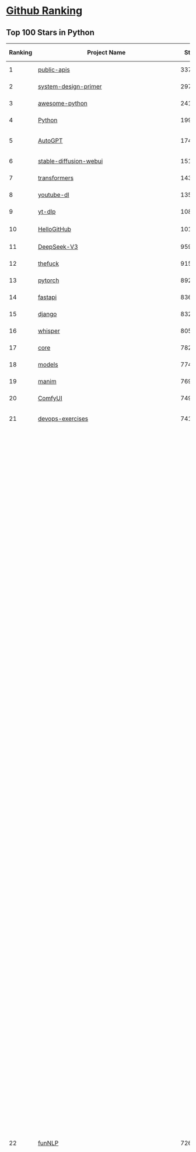 [Github Ranking](../README.md)
==========

## Top 100 Stars in Python

| Ranking | Project Name | Stars | Forks | Language | Open Issues | Description | Last Commit |
| ------- | ------------ | ----- | ----- | -------- | ----------- | ----------- | ----------- |
| 1 | [public-apis](https://github.com/public-apis/public-apis) | 337508 | 35644 | Python | 2 | A collective list of free APIs | 2024-10-31T19:50:02Z |
| 2 | [system-design-primer](https://github.com/donnemartin/system-design-primer) | 297029 | 49375 | Python | 236 | Learn how to design large-scale systems. Prep for the system design interview.  Includes Anki flashcards. | 2024-12-02T01:10:39Z |
| 3 | [awesome-python](https://github.com/vinta/awesome-python) | 241228 | 25578 | Python | 0 | An opinionated list of awesome Python frameworks, libraries, software and resources. | 2024-08-11T17:10:18Z |
| 4 | [Python](https://github.com/TheAlgorithms/Python) | 199757 | 46631 | Python | 65 | All Algorithms implemented in Python | 2025-04-21T19:04:39Z |
| 5 | [AutoGPT](https://github.com/Significant-Gravitas/AutoGPT) | 174698 | 45599 | Python | 149 | AutoGPT is the vision of accessible AI for everyone, to use and to build on. Our mission is to provide the tools, so that you can focus on what matters. | 2025-04-23T03:38:13Z |
| 6 | [stable-diffusion-webui](https://github.com/AUTOMATIC1111/stable-diffusion-webui) | 151612 | 28198 | Python | 2322 | Stable Diffusion web UI | 2025-03-04T16:11:29Z |
| 7 | [transformers](https://github.com/huggingface/transformers) | 143349 | 28726 | Python | 1050 | 🤗 Transformers: State-of-the-art Machine Learning for Pytorch, TensorFlow, and JAX. | 2025-04-22T19:26:47Z |
| 8 | [youtube-dl](https://github.com/ytdl-org/youtube-dl) | 135256 | 10302 | Python | 3670 | Command-line program to download videos from YouTube.com and other video sites | 2025-04-08T00:59:00Z |
| 9 | [yt-dlp](https://github.com/yt-dlp/yt-dlp) | 108973 | 8563 | Python | 1551 | A feature-rich command-line audio/video downloader | 2025-04-23T00:14:42Z |
| 10 | [HelloGitHub](https://github.com/521xueweihan/HelloGitHub) | 101778 | 9904 | Python | 215 | :octocat: 分享 GitHub 上有趣、入门级的开源项目。Share interesting, entry-level open source projects on GitHub. | 2025-03-28T01:35:41Z |
| 11 | [DeepSeek-V3](https://github.com/deepseek-ai/DeepSeek-V3) | 95953 | 15597 | Python | 80 | None | 2025-04-09T01:50:40Z |
| 12 | [thefuck](https://github.com/nvbn/thefuck) | 91559 | 3677 | Python | 278 | Magnificent app which corrects your previous console command. | 2024-07-19T14:56:13Z |
| 13 | [pytorch](https://github.com/pytorch/pytorch) | 89295 | 23941 | Python | 14979 | Tensors and Dynamic neural networks in Python with strong GPU acceleration | 2025-04-23T03:55:01Z |
| 14 | [fastapi](https://github.com/fastapi/fastapi) | 83619 | 7253 | Python | 51 | FastAPI framework, high performance, easy to learn, fast to code, ready for production | 2025-04-21T18:09:44Z |
| 15 | [django](https://github.com/django/django) | 83264 | 32505 | Python | 0 | The Web framework for perfectionists with deadlines. | 2025-04-23T01:15:25Z |
| 16 | [whisper](https://github.com/openai/whisper) | 80507 | 9656 | Python | 0 | Robust Speech Recognition via Large-Scale Weak Supervision | 2025-01-04T20:56:17Z |
| 17 | [core](https://github.com/home-assistant/core) | 78212 | 33365 | Python | 2609 | :house_with_garden: Open source home automation that puts local control and privacy first. | 2025-04-23T02:08:52Z |
| 18 | [models](https://github.com/tensorflow/models) | 77493 | 45620 | Python | 1071 | Models and examples built with TensorFlow | 2025-04-16T21:55:17Z |
| 19 | [manim](https://github.com/3b1b/manim) | 76948 | 6657 | Python | 440 | Animation engine for explanatory math videos | 2025-03-20T19:00:35Z |
| 20 | [ComfyUI](https://github.com/comfyanonymous/ComfyUI) | 74977 | 8149 | Python | 2184 | The most powerful and modular diffusion model GUI, api and backend with a graph/nodes interface. | 2025-04-23T03:40:09Z |
| 21 | [devops-exercises](https://github.com/bregman-arie/devops-exercises) | 74123 | 16501 | Python | 34 | Linux, Jenkins, AWS, SRE, Prometheus, Docker, Python, Ansible, Git, Kubernetes, Terraform, OpenStack, SQL, NoSQL, Azure, GCP, DNS, Elastic, Network, Virtualization. DevOps Interview Questions | 2025-03-26T22:35:48Z |
| 22 | [funNLP](https://github.com/fighting41love/funNLP) | 72615 | 14811 | Python | 33 | 中英文敏感词、语言检测、中外手机/电话归属地/运营商查询、名字推断性别、手机号抽取、身份证抽取、邮箱抽取、中日文人名库、中文缩写库、拆字词典、词汇情感值、停用词、反动词表、暴恐词表、繁简体转换、英文模拟中文发音、汪峰歌词生成器、职业名称词库、同义词库、反义词库、否定词库、汽车品牌词库、汽车零件词库、连续英文切割、各种中文词向量、公司名字大全、古诗词库、IT词库、财经词库、成语词库、地名词库、历史名人词库、诗词词库、医学词库、饮食词库、法律词库、汽车词库、动物词库、中文聊天语料、中文谣言数据、百度中文问答数据集、句子相似度匹配算法集合、bert资源、文本生成&摘要相关工具、cocoNLP信息抽取工具、国内电话号码正则匹配、清华大学XLORE:中英文跨语言百科知识图谱、清华大学人工智能技术系列报告、自然语言生成、NLU太难了系列、自动对联数据及机器人、用户名黑名单列表、罪名法务名词及分类模型、微信公众号语料、cs224n深度学习自然语言处理课程、中文手写汉字识别、中文自然语言处理 语料/数据集、变量命名神器、分词语料库+代码、任务型对话英文数据集、ASR 语音数据集 + 基于深度学习的中文语音识别系统、笑声检测器、Microsoft多语言数字/单位/如日期时间识别包、中华新华字典数据库及api(包括常用歇后语、成语、词语和汉字)、文档图谱自动生成、SpaCy 中文模型、Common Voice语音识别数据集新版、神经网络关系抽取、基于bert的命名实体识别、关键词(Keyphrase)抽取包pke、基于医疗领域知识图谱的问答系统、基于依存句法与语义角色标注的事件三元组抽取、依存句法分析4万句高质量标注数据、cnocr：用来做中文OCR的Python3包、中文人物关系知识图谱项目、中文nlp竞赛项目及代码汇总、中文字符数据、speech-aligner: 从“人声语音”及其“语言文本”产生音素级别时间对齐标注的工具、AmpliGraph: 知识图谱表示学习(Python)库：知识图谱概念链接预测、Scattertext 文本可视化(python)、语言/知识表示工具：BERT & ERNIE、中文对比英文自然语言处理NLP的区别综述、Synonyms中文近义词工具包、HarvestText领域自适应文本挖掘工具（新词发现-情感分析-实体链接等）、word2word：(Python)方便易用的多语言词-词对集：62种语言/3,564个多语言对、语音识别语料生成工具：从具有音频/字幕的在线视频创建自动语音识别(ASR)语料库、构建医疗实体识别的模型（包含词典和语料标注）、单文档非监督的关键词抽取、Kashgari中使用gpt-2语言模型、开源的金融投资数据提取工具、文本自动摘要库TextTeaser: 仅支持英文、人民日报语料处理工具集、一些关于自然语言的基本模型、基于14W歌曲知识库的问答尝试--功能包括歌词接龙and已知歌词找歌曲以及歌曲歌手歌词三角关系的问答、基于Siamese bilstm模型的相似句子判定模型并提供训练数据集和测试数据集、用Transformer编解码模型实现的根据Hacker News文章标题自动生成评论、用BERT进行序列标记和文本分类的模板代码、LitBank：NLP数据集——支持自然语言处理和计算人文学科任务的100部带标记英文小说语料、百度开源的基准信息抽取系统、虚假新闻数据集、Facebook: LAMA语言模型分析，提供Transformer-XL/BERT/ELMo/GPT预训练语言模型的统一访问接口、CommonsenseQA：面向常识的英文QA挑战、中文知识图谱资料、数据及工具、各大公司内部里大牛分享的技术文档 PDF 或者 PPT、自然语言生成SQL语句（英文）、中文NLP数据增强（EDA）工具、英文NLP数据增强工具 、基于医药知识图谱的智能问答系统、京东商品知识图谱、基于mongodb存储的军事领域知识图谱问答项目、基于远监督的中文关系抽取、语音情感分析、中文ULMFiT-情感分析-文本分类-语料及模型、一个拍照做题程序、世界各国大规模人名库、一个利用有趣中文语料库 qingyun 训练出来的中文聊天机器人、中文聊天机器人seqGAN、省市区镇行政区划数据带拼音标注、教育行业新闻语料库包含自动文摘功能、开放了对话机器人-知识图谱-语义理解-自然语言处理工具及数据、中文知识图谱：基于百度百科中文页面-抽取三元组信息-构建中文知识图谱、masr: 中文语音识别-提供预训练模型-高识别率、Python音频数据增广库、中文全词覆盖BERT及两份阅读理解数据、ConvLab：开源多域端到端对话系统平台、中文自然语言处理数据集、基于最新版本rasa搭建的对话系统、基于TensorFlow和BERT的管道式实体及关系抽取、一个小型的证券知识图谱/知识库、复盘所有NLP比赛的TOP方案、OpenCLaP：多领域开源中文预训练语言模型仓库、UER：基于不同语料+编码器+目标任务的中文预训练模型仓库、中文自然语言处理向量合集、基于金融-司法领域(兼有闲聊性质)的聊天机器人、g2pC：基于上下文的汉语读音自动标记模块、Zincbase 知识图谱构建工具包、诗歌质量评价/细粒度情感诗歌语料库、快速转化「中文数字」和「阿拉伯数字」、百度知道问答语料库、基于知识图谱的问答系统、jieba_fast 加速版的jieba、正则表达式教程、中文阅读理解数据集、基于BERT等最新语言模型的抽取式摘要提取、Python利用深度学习进行文本摘要的综合指南、知识图谱深度学习相关资料整理、维基大规模平行文本语料、StanfordNLP 0.2.0：纯Python版自然语言处理包、NeuralNLP-NeuralClassifier：腾讯开源深度学习文本分类工具、端到端的封闭域对话系统、中文命名实体识别：NeuroNER vs. BertNER、新闻事件线索抽取、2019年百度的三元组抽取比赛：“科学空间队”源码、基于依存句法的开放域文本知识三元组抽取和知识库构建、中文的GPT2训练代码、ML-NLP - 机器学习(Machine Learning)NLP面试中常考到的知识点和代码实现、nlp4han:中文自然语言处理工具集(断句/分词/词性标注/组块/句法分析/语义分析/NER/N元语法/HMM/代词消解/情感分析/拼写检查、XLM：Facebook的跨语言预训练语言模型、用基于BERT的微调和特征提取方法来进行知识图谱百度百科人物词条属性抽取、中文自然语言处理相关的开放任务-数据集-当前最佳结果、CoupletAI - 基于CNN+Bi-LSTM+Attention 的自动对对联系统、抽象知识图谱、MiningZhiDaoQACorpus - 580万百度知道问答数据挖掘项目、brat rapid annotation tool: 序列标注工具、大规模中文知识图谱数据：1.4亿实体、数据增强在机器翻译及其他nlp任务中的应用及效果、allennlp阅读理解:支持多种数据和模型、PDF表格数据提取工具 、 Graphbrain：AI开源软件库和科研工具，目的是促进自动意义提取和文本理解以及知识的探索和推断、简历自动筛选系统、基于命名实体识别的简历自动摘要、中文语言理解测评基准，包括代表性的数据集&基准模型&语料库&排行榜、树洞 OCR 文字识别 、从包含表格的扫描图片中识别表格和文字、语声迁移、Python口语自然语言处理工具集(英文)、 similarity：相似度计算工具包，java编写、海量中文预训练ALBERT模型 、Transformers 2.0 、基于大规模音频数据集Audioset的音频增强 、Poplar：网页版自然语言标注工具、图片文字去除，可用于漫画翻译 、186种语言的数字叫法库、Amazon发布基于知识的人-人开放领域对话数据集 、中文文本纠错模块代码、繁简体转换 、 Python实现的多种文本可读性评价指标、类似于人名/地名/组织机构名的命名体识别数据集 、东南大学《知识图谱》研究生课程(资料)、. 英文拼写检查库 、 wwsearch是企业微信后台自研的全文检索引擎、CHAMELEON：深度学习新闻推荐系统元架构 、 8篇论文梳理BERT相关模型进展与反思、DocSearch：免费文档搜索引擎、 LIDA：轻量交互式对话标注工具 、aili - the fastest in-memory index in the East 东半球最快并发索引 、知识图谱车音工作项目、自然语言生成资源大全 、中日韩分词库mecab的Python接口库、中文文本摘要/关键词提取、汉字字符特征提取器 (featurizer)，提取汉字的特征（发音特征、字形特征）用做深度学习的特征、中文生成任务基准测评 、中文缩写数据集、中文任务基准测评 - 代表性的数据集-基准(预训练)模型-语料库-baseline-工具包-排行榜、PySS3：面向可解释AI的SS3文本分类器机器可视化工具 、中文NLP数据集列表、COPE - 格律诗编辑程序、doccano：基于网页的开源协同多语言文本标注工具 、PreNLP：自然语言预处理库、简单的简历解析器，用来从简历中提取关键信息、用于中文闲聊的GPT2模型：GPT2-chitchat、基于检索聊天机器人多轮响应选择相关资源列表(Leaderboards、Datasets、Papers)、(Colab)抽象文本摘要实现集锦(教程 、词语拼音数据、高效模糊搜索工具、NLP数据增广资源集、微软对话机器人框架 、 GitHub Typo Corpus：大规模GitHub多语言拼写错误/语法错误数据集、TextCluster：短文本聚类预处理模块 Short text cluster、面向语音识别的中文文本规范化、BLINK：最先进的实体链接库、BertPunc：基于BERT的最先进标点修复模型、Tokenizer：快速、可定制的文本词条化库、中文语言理解测评基准，包括代表性的数据集、基准(预训练)模型、语料库、排行榜、spaCy 医学文本挖掘与信息提取 、 NLP任务示例项目代码集、 python拼写检查库、chatbot-list - 行业内关于智能客服、聊天机器人的应用和架构、算法分享和介绍、语音质量评价指标(MOSNet, BSSEval, STOI, PESQ, SRMR)、 用138GB语料训练的法文RoBERTa预训练语言模型 、BERT-NER-Pytorch：三种不同模式的BERT中文NER实验、无道词典 - 有道词典的命令行版本，支持英汉互查和在线查询、2019年NLP亮点回顾、 Chinese medical dialogue data 中文医疗对话数据集 、最好的汉字数字(中文数字)-阿拉伯数字转换工具、 基于百科知识库的中文词语多词义/义项获取与特定句子词语语义消歧、awesome-nlp-sentiment-analysis - 情感分析、情绪原因识别、评价对象和评价词抽取、LineFlow：面向所有深度学习框架的NLP数据高效加载器、中文医学NLP公开资源整理 、MedQuAD：(英文)医学问答数据集、将自然语言数字串解析转换为整数和浮点数、Transfer Learning in Natural Language Processing (NLP) 、面向语音识别的中文/英文发音辞典、Tokenizers：注重性能与多功能性的最先进分词器、CLUENER 细粒度命名实体识别 Fine Grained Named Entity Recognition、 基于BERT的中文命名实体识别、中文谣言数据库、NLP数据集/基准任务大列表、nlp相关的一些论文及代码, 包括主题模型、词向量(Word Embedding)、命名实体识别(NER)、文本分类(Text Classificatin)、文本生成(Text Generation)、文本相似性(Text Similarity)计算等，涉及到各种与nlp相关的算法，基于keras和tensorflow 、Python文本挖掘/NLP实战示例、 Blackstone：面向非结构化法律文本的spaCy pipeline和NLP模型通过同义词替换实现文本“变脸” 、中文 预训练 ELECTREA 模型: 基于对抗学习 pretrain Chinese Model 、albert-chinese-ner - 用预训练语言模型ALBERT做中文NER 、基于GPT2的特定主题文本生成/文本增广、开源预训练语言模型合集、多语言句向量包、编码、标记和实现：一种可控高效的文本生成方法、 英文脏话大列表 、attnvis：GPT2、BERT等transformer语言模型注意力交互可视化、CoVoST：Facebook发布的多语种语音-文本翻译语料库，包括11种语言(法语、德语、荷兰语、俄语、西班牙语、意大利语、土耳其语、波斯语、瑞典语、蒙古语和中文)的语音、文字转录及英文译文、Jiagu自然语言处理工具 - 以BiLSTM等模型为基础，提供知识图谱关系抽取 中文分词 词性标注 命名实体识别 情感分析 新词发现 关键词 文本摘要 文本聚类等功能、用unet实现对文档表格的自动检测，表格重建、NLP事件提取文献资源列表 、 金融领域自然语言处理研究资源大列表、CLUEDatasetSearch - 中英文NLP数据集：搜索所有中文NLP数据集，附常用英文NLP数据集 、medical_NER - 中文医学知识图谱命名实体识别 、(哈佛)讲因果推理的免费书、知识图谱相关学习资料/数据集/工具资源大列表、Forte：灵活强大的自然语言处理pipeline工具集 、Python字符串相似性算法库、PyLaia：面向手写文档分析的深度学习工具包、TextFooler：针对文本分类/推理的对抗文本生成模块、Haystack：灵活、强大的可扩展问答(QA)框架、中文关键短语抽取工具 | 2024-05-10T07:38:24Z |
| 23 | [screenshot-to-code](https://github.com/abi/screenshot-to-code) | 69634 | 8591 | Python | 100 | Drop in a screenshot and convert it to clean code (HTML/Tailwind/React/Vue) | 2025-04-17T15:07:21Z |
| 24 | [flask](https://github.com/pallets/flask) | 69367 | 16366 | Python | 2 | The Python micro framework for building web applications. | 2025-03-30T20:17:35Z |
| 25 | [d2l-zh](https://github.com/d2l-ai/d2l-zh) | 68677 | 11566 | Python | 0 | 《动手学深度学习》：面向中文读者、能运行、可讨论。中英文版被70多个国家的500多所大学用于教学。 | 2024-07-30T09:32:19Z |
| 26 | [gpt_academic](https://github.com/binary-husky/gpt_academic) | 68261 | 8333 | Python | 251 | 为GPT/GLM等LLM大语言模型提供实用化交互接口，特别优化论文阅读/润色/写作体验，模块化设计，支持自定义快捷按钮&函数插件，支持Python和C++等项目剖析&自译解功能，PDF/LaTex论文翻译&总结功能，支持并行问询多种LLM模型，支持chatglm3等本地模型。接入通义千问, deepseekcoder, 讯飞星火, 文心一言, llama2, rwkv, claude2, moss等。 | 2025-04-20T16:50:35Z |
| 27 | [awesome-machine-learning](https://github.com/josephmisiti/awesome-machine-learning) | 67721 | 14863 | Python | 0 | A curated list of awesome Machine Learning frameworks, libraries and software. | 2025-04-12T20:31:11Z |
| 28 | [cpython](https://github.com/python/cpython) | 66480 | 31678 | Python | 7200 | The Python programming language | 2025-04-23T03:22:57Z |
| 29 | [PayloadsAllTheThings](https://github.com/swisskyrepo/PayloadsAllTheThings) | 64863 | 15261 | Python | 0 | A list of useful payloads and bypass for Web Application Security and Pentest/CTF | 2025-04-09T09:16:20Z |
| 30 | [ansible](https://github.com/ansible/ansible) | 64805 | 24014 | Python | 550 | Ansible is a radically simple IT automation platform that makes your applications and systems easier to deploy and maintain. Automate everything from code deployment to network configuration to cloud management, in a language that approaches plain English, using SSH, with no agents to install on remote systems. https://docs.ansible.com. | 2025-04-22T19:31:45Z |
| 31 | [gpt4free](https://github.com/xtekky/gpt4free) | 64093 | 13603 | Python | 28 | The official gpt4free repository \| various collection of powerful language models \| o4, o3 and deepseek r1, gpt-4.1, gemini 2.5 | 2025-04-23T00:56:16Z |
| 32 | [sherlock](https://github.com/sherlock-project/sherlock) | 63806 | 7384 | Python | 90 | Hunt down social media accounts by username across social networks | 2025-03-21T00:53:12Z |
| 33 | [keras](https://github.com/keras-team/keras) | 62909 | 19573 | Python | 261 | Deep Learning for humans | 2025-04-23T01:51:45Z |
| 34 | [scikit-learn](https://github.com/scikit-learn/scikit-learn) | 61818 | 25767 | Python | 1585 | scikit-learn: machine learning in Python | 2025-04-21T16:16:26Z |
| 35 | [new-pac](https://github.com/Alvin9999/new-pac) | 60648 | 9896 | Python | 425 | 翻墙-科学上网、自由上网、免费科学上网、免费翻墙、fanqiang、油管youtube/视频下载、软件、VPN、一键翻墙浏览器，vps一键搭建翻墙服务器脚本/教程，免费shadowsocks/ss/ssr/v2ray/goflyway账号/节点，翻墙梯子，电脑、手机、iOS、安卓、windows、Mac、Linux、路由器翻墙、科学上网、youtube视频下载、youtube油管镜像/免翻墙网站、美区apple id共享账号、翻墙-科学上网-梯子 | 2025-04-23T04:02:20Z |
| 36 | [annotated_deep_learning_paper_implementations](https://github.com/labmlai/annotated_deep_learning_paper_implementations) | 60193 | 6076 | Python | 30 | 🧑‍🏫 60+ Implementations/tutorials of deep learning papers with side-by-side notes 📝; including transformers (original, xl, switch, feedback, vit, ...), optimizers (adam, adabelief, sophia, ...), gans(cyclegan, stylegan2, ...), 🎮 reinforcement learning (ppo, dqn), capsnet, distillation, ... 🧠 | 2024-08-24T09:18:59Z |
| 37 | [open-interpreter](https://github.com/OpenInterpreter/open-interpreter) | 59179 | 5042 | Python | 214 | A natural language interface for computers | 2025-03-30T20:30:55Z |
| 38 | [localstack](https://github.com/localstack/localstack) | 58671 | 4144 | Python | 256 | 💻 A fully functional local AWS cloud stack. Develop and test your cloud & Serverless apps offline | 2025-04-22T20:34:29Z |
| 39 | [llama](https://github.com/meta-llama/llama) | 58147 | 9752 | Python | 428 | Inference code for Llama models | 2025-01-26T21:42:26Z |
| 40 | [browser-use](https://github.com/browser-use/browser-use) | 57443 | 6166 | Python | 379 | Make websites accessible for AI agents | 2025-04-22T15:13:48Z |
| 41 | [langflow](https://github.com/langflow-ai/langflow) | 55702 | 6117 | Python | 423 | Langflow is a powerful tool for building and deploying AI-powered agents and workflows. | 2025-04-23T03:05:49Z |
| 42 | [private-gpt](https://github.com/zylon-ai/private-gpt) | 55676 | 7464 | Python | 245 | Interact with your documents using the power of GPT, 100% privately, no data leaks | 2024-11-13T19:30:32Z |
| 43 | [you-get](https://github.com/soimort/you-get) | 55503 | 9755 | Python | 0 | :arrow_double_down: Dumb downloader that scrapes the web | 2025-01-04T02:13:08Z |
| 44 | [scrapy](https://github.com/scrapy/scrapy) | 54970 | 10758 | Python | 441 | Scrapy, a fast high-level web crawling & scraping framework for Python. | 2025-04-22T15:44:24Z |
| 45 | [MetaGPT](https://github.com/geekan/MetaGPT) | 54880 | 6512 | Python | 54 | 🌟 The Multi-Agent Framework: First AI Software Company, Towards Natural Language Programming | 2025-03-31T07:17:13Z |
| 46 | [face_recognition](https://github.com/ageitgey/face_recognition) | 54629 | 13593 | Python | 767 | The world's simplest facial recognition api for Python and the command line | 2024-08-21T06:22:36Z |
| 47 | [Real-Time-Voice-Cloning](https://github.com/CorentinJ/Real-Time-Voice-Cloning) | 54048 | 8945 | Python | 200 | Clone a voice in 5 seconds to generate arbitrary speech in real-time | 2024-08-14T19:54:03Z |
| 48 | [gpt-engineer](https://github.com/AntonOsika/gpt-engineer) | 53949 | 7075 | Python | 23 | CLI platform to experiment with codegen. Precursor to: https://lovable.dev | 2024-11-17T22:47:32Z |
| 49 | [faceswap](https://github.com/deepfakes/faceswap) | 53725 | 13371 | Python | 31 | Deepfakes Software For All | 2025-02-26T17:55:37Z |
| 50 | [yolov5](https://github.com/ultralytics/yolov5) | 53519 | 16843 | Python | 223 | YOLOv5 🚀 in PyTorch > ONNX > CoreML > TFLite | 2025-04-17T22:43:22Z |
| 51 | [OpenHands](https://github.com/All-Hands-AI/OpenHands) | 53331 | 5942 | Python | 192 | 🙌 OpenHands: Code Less, Make More | 2025-04-23T02:56:06Z |
| 52 | [openpilot](https://github.com/commaai/openpilot) | 53148 | 9647 | Python | 135 | openpilot is an operating system for robotics. Currently, it upgrades the driver assistance system on 300+ supported cars. | 2025-04-23T03:21:24Z |
| 53 | [requests](https://github.com/psf/requests) | 52773 | 9434 | Python | 193 | A simple, yet elegant, HTTP library. | 2025-04-16T02:46:51Z |
| 54 | [markitdown](https://github.com/microsoft/markitdown) | 52440 | 2586 | Python | 171 | Python tool for converting files and office documents to Markdown. | 2025-04-13T16:31:40Z |
| 55 | [hackingtool](https://github.com/Z4nzu/hackingtool) | 52218 | 5628 | Python | 48 | ALL IN ONE Hacking Tool For Hackers | 2025-03-03T15:17:19Z |
| 56 | [rich](https://github.com/Textualize/rich) | 51794 | 1827 | Python | 207 | Rich is a Python library for rich text and beautiful formatting in the terminal. | 2025-03-30T14:35:14Z |
| 57 | [Deep-Live-Cam](https://github.com/hacksider/Deep-Live-Cam) | 50600 | 7509 | Python | 23 | real time face swap and one-click video deepfake with only a single image | 2025-04-19T19:02:23Z |
| 58 | [grok-1](https://github.com/xai-org/grok-1) | 50235 | 8345 | Python | 0 | Grok open release | 2024-08-30T04:17:25Z |
| 59 | [PaddleOCR](https://github.com/PaddlePaddle/PaddleOCR) | 48566 | 8159 | Python | 47 | Awesome multilingual OCR toolkits based on PaddlePaddle (practical ultra lightweight OCR system, support 80+ languages recognition, provide data annotation and synthesis tools, support training and deployment among server, mobile, embedded and IoT devices) | 2025-04-22T08:23:39Z |
| 60 | [professional-programming](https://github.com/charlax/professional-programming) | 47544 | 3779 | Python | 0 | A collection of learning resources for curious software engineers | 2025-04-07T02:06:40Z |
| 61 | [LLaMA-Factory](https://github.com/hiyouga/LLaMA-Factory) | 47408 | 5786 | Python | 416 | Unified Efficient Fine-Tuning of 100+ LLMs & VLMs (ACL 2024) | 2025-04-22T16:58:22Z |
| 62 | [big-list-of-naughty-strings](https://github.com/minimaxir/big-list-of-naughty-strings) | 47098 | 2155 | Python | 69 | The Big List of Naughty Strings is a list of strings which have a high probability of causing issues when used as user-input data. | 2024-04-18T03:26:59Z |
| 63 | [30-Days-Of-Python](https://github.com/Asabeneh/30-Days-Of-Python) | 45930 | 8757 | Python | 51 | 30 days of Python programming challenge is a step-by-step guide to learn the Python programming language in 30 days. This challenge may take more than100 days, follow your own pace.  These videos may help too: https://www.youtube.com/channel/UC7PNRuno1rzYPb1xLa4yktw | 2025-03-19T15:23:18Z |
| 64 | [vllm](https://github.com/vllm-project/vllm) | 45556 | 7015 | Python | 1713 | A high-throughput and memory-efficient inference and serving engine for LLMs | 2025-04-23T03:14:11Z |
| 65 | [pandas](https://github.com/pandas-dev/pandas) | 45213 | 18441 | Python | 3632 | Flexible and powerful data analysis / manipulation library for Python, providing labeled data structures similar to R data.frame objects, statistical functions, and much more | 2025-04-23T01:47:42Z |
| 66 | [GPT-SoVITS](https://github.com/RVC-Boss/GPT-SoVITS) | 44744 | 4977 | Python | 759 | 1 min voice data can also be used to train a good TTS model! (few shot voice cloning) | 2025-04-22T12:28:04Z |
| 67 | [Fooocus](https://github.com/lllyasviel/Fooocus) | 44453 | 6869 | Python | 207 | Focus on prompting and generating | 2025-01-24T10:55:35Z |
| 68 | [OpenManus](https://github.com/mannaandpoem/OpenManus) | 44309 | 7568 | Python | 457 | No fortress, purely open ground.  OpenManus is Coming. | 2025-04-22T15:27:10Z |
| 69 | [autogen](https://github.com/microsoft/autogen) | 43564 | 6560 | Python | 488 | A programming framework for agentic AI 🤖 PyPi: autogen-agentchat Discord: https://aka.ms/autogen-discord Office Hour: https://aka.ms/autogen-officehour | 2025-04-22T21:28:21Z |
| 70 | [text-generation-webui](https://github.com/oobabooga/text-generation-webui) | 43299 | 5586 | Python | 2510 | A Gradio web UI for Large Language Models with support for multiple inference backends. | 2025-04-23T02:57:53Z |
| 71 | [odoo](https://github.com/odoo/odoo) | 42441 | 27423 | Python | 3121 | Odoo. Open Source Apps To Grow Your Business. | 2025-04-23T03:00:05Z |
| 72 | [python-patterns](https://github.com/faif/python-patterns) | 41276 | 6976 | Python | 10 | A collection of design patterns/idioms in Python | 2024-09-05T20:53:59Z |
| 73 | [llama_index](https://github.com/run-llama/llama_index) | 41123 | 5847 | Python | 464 | LlamaIndex is the leading framework for building LLM-powered agents over your data. | 2025-04-22T15:46:20Z |
| 74 | [OpenBB](https://github.com/OpenBB-finance/OpenBB) | 41048 | 3648 | Python | 36 | Investment Research for Everyone, Everywhere. | 2025-04-20T23:44:34Z |
| 75 | [ChatGLM-6B](https://github.com/THUDM/ChatGLM-6B) | 41041 | 5223 | Python | 556 | ChatGLM-6B: An Open Bilingual Dialogue Language Model \| 开源双语对话语言模型 | 2024-06-27T04:05:25Z |
| 76 | [nanoGPT](https://github.com/karpathy/nanoGPT) | 40836 | 6759 | Python | 222 | The simplest, fastest repository for training/finetuning medium-sized GPTs. | 2024-12-09T23:53:04Z |
| 77 | [stablediffusion](https://github.com/Stability-AI/stablediffusion) | 40822 | 5209 | Python | 244 | High-Resolution Image Synthesis with Latent Diffusion Models | 2024-10-10T21:28:57Z |
| 78 | [ColossalAI](https://github.com/hpcaitech/ColossalAI) | 40807 | 4496 | Python | 427 | Making large AI models cheaper, faster and more accessible | 2025-04-23T02:03:53Z |
| 79 | [sentry](https://github.com/getsentry/sentry) | 40656 | 4326 | Python | 2147 | Developer-first error tracking and performance monitoring | 2025-04-23T03:42:08Z |
| 80 | [diagrams](https://github.com/mingrammer/diagrams) | 40651 | 2606 | Python | 309 | :art: Diagram as Code for prototyping cloud system architectures | 2025-04-23T02:15:27Z |
| 81 | [ailearning](https://github.com/apachecn/ailearning) | 40630 | 11541 | Python | 2 | AiLearning：数据分析+机器学习实战+线性代数+PyTorch+NLTK+TF2 | 2024-11-12T16:21:55Z |
| 82 | [crawl4ai](https://github.com/unclecode/crawl4ai) | 40357 | 3632 | Python | 99 | 🚀🤖 Crawl4AI: Open-source LLM Friendly Web Crawler & Scraper. Don't be shy, join here: https://discord.gg/jP8KfhDhyN | 2025-04-22T15:24:05Z |
| 83 | [black](https://github.com/psf/black) | 40130 | 2573 | Python | 335 | The uncompromising Python code formatter | 2025-04-09T04:42:17Z |
| 84 | [ultralytics](https://github.com/ultralytics/ultralytics) | 39755 | 7710 | Python | 781 | Ultralytics YOLO11 🚀 | 2025-04-23T00:43:51Z |
| 85 | [airflow](https://github.com/apache/airflow) | 39745 | 14910 | Python | 1097 | Apache Airflow - A platform to programmatically author, schedule, and monitor workflows | 2025-04-23T02:57:50Z |
| 86 | [TTS](https://github.com/coqui-ai/TTS) | 39519 | 5005 | Python | 16 | 🐸💬 - a deep learning toolkit for Text-to-Speech, battle-tested in research and production | 2024-08-16T12:07:14Z |
| 87 | [cheat.sh](https://github.com/chubin/cheat.sh) | 39273 | 1814 | Python | 120 | the only cheat sheet you need | 2025-02-01T13:32:00Z |
| 88 | [bert](https://github.com/google-research/bert) | 39052 | 9672 | Python | 791 | TensorFlow code and pre-trained models for BERT | 2024-07-23T23:39:41Z |
| 89 | [streamlit](https://github.com/streamlit/streamlit) | 38964 | 3404 | Python | 1039 | Streamlit — A faster way to build and share data apps. | 2025-04-23T01:53:01Z |
| 90 | [Deep-Learning-Papers-Reading-Roadmap](https://github.com/floodsung/Deep-Learning-Papers-Reading-Roadmap) | 38960 | 7350 | Python | 52 | Deep Learning papers reading roadmap for anyone who are eager to learn this amazing tech! | 2022-11-27T13:18:32Z |
| 91 | [mitmproxy](https://github.com/mitmproxy/mitmproxy) | 38817 | 4162 | Python | 321 | An interactive TLS-capable intercepting HTTP proxy for penetration testers and software developers. | 2025-04-22T13:29:41Z |
| 92 | [freqtrade](https://github.com/freqtrade/freqtrade) | 38567 | 7591 | Python | 32 | Free, open source crypto trading bot | 2025-04-22T17:09:41Z |
| 93 | [FastChat](https://github.com/lm-sys/FastChat) | 38444 | 4697 | Python | 818 | An open platform for training, serving, and evaluating large language models. Release repo for Vicuna and Chatbot Arena. | 2025-04-12T18:17:12Z |
| 94 | [DeepSpeed](https://github.com/deepspeedai/DeepSpeed) | 38048 | 4343 | Python | 1036 | DeepSpeed is a deep learning optimization library that makes distributed training and inference easy, efficient, and effective. | 2025-04-22T22:49:28Z |
| 95 | [quivr](https://github.com/QuivrHQ/quivr) | 37731 | 3636 | Python | 8 | Opiniated RAG for integrating GenAI in your apps 🧠   Focus on your product rather than the RAG. Easy integration in existing products with customisation!  Any LLM: GPT4, Groq, Llama. Any Vectorstore: PGVector, Faiss. Any Files. Anyway you want.  | 2025-04-18T07:41:59Z |
| 96 | [gradio](https://github.com/gradio-app/gradio) | 37609 | 2861 | Python | 468 | Build and share delightful machine learning apps, all in Python. 🌟 Star to support our work! | 2025-04-22T23:22:15Z |
| 97 | [unsloth](https://github.com/unslothai/unsloth) | 37392 | 2913 | Python | 956 | Finetune Llama 4, DeepSeek-R1, Gemma 3 & Reasoning LLMs 2x faster with 70% less memory! 🦥 | 2025-04-20T02:46:22Z |
| 98 | [Open-Assistant](https://github.com/LAION-AI/Open-Assistant) | 37315 | 3266 | Python | 227 | OpenAssistant is a chat-based assistant that understands tasks, can interact with third-party systems, and retrieve information dynamically to do so. | 2024-08-17T01:55:35Z |
| 99 | [python-cheatsheet](https://github.com/gto76/python-cheatsheet) | 37093 | 6608 | Python | 5 | Comprehensive Python Cheatsheet | 2025-04-22T15:47:18Z |
| 100 | [interview_internal_reference](https://github.com/0voice/interview_internal_reference) | 36897 | 9465 | Python | 29 | 2023年最新总结，阿里，腾讯，百度，美团，头条等技术面试题目，以及答案，专家出题人分析汇总。 | 2024-05-20T12:04:02Z |

